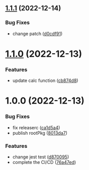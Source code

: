 ## [1.1.1](https://github.com/plysummer/node-cicd/compare/v1.1.0...v1.1.1) (2022-12-14)


### Bug Fixes

* change patch ([d0cdf91](https://github.com/plysummer/node-cicd/commit/d0cdf91f9209da51b9eb1deabf673f305ad0b9ab))

# [1.1.0](https://github.com/plysummer/node-cicd/compare/v1.0.0...v1.1.0) (2022-12-13)


### Features

* update calc function ([cb874d8](https://github.com/plysummer/node-cicd/commit/cb874d8360a20cb9454c7062aa95ee915ded897e))

# 1.0.0 (2022-12-13)


### Bug Fixes

* fix releaserc ([ca1d5a4](https://github.com/plysummer/node-cicd/commit/ca1d5a4a8a660d5c53446544d989a8b0183a1edf))
* publish rootPkg ([8013da7](https://github.com/plysummer/node-cicd/commit/8013da7224fcee80748ff069c18695effc264de2))


### Features

* change jest test ([d870095](https://github.com/plysummer/node-cicd/commit/d8700957d2283394c9cb7985179856479d6e1235))
* complete the CI/CD ([76a47ed](https://github.com/plysummer/node-cicd/commit/76a47ed2983575c9d5e23dd7c74ed61aaca615eb))
